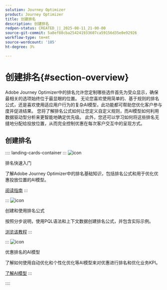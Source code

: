 ```yaml
---
solution: Journey Optimizer
product: Journey Optimizer
title: 创建排名
description: 创建排名
redpen-status: CREATED_||_2025-08-11_21-00-00
source-git-commit: 5a8ef88cba254241933607ca59156d35e0e92926
workflow-type: tm+mt
source-wordcount: '185'
ht-degree: 3%

---
```



# 创建排名{#section-overview}

Adobe Journey Optimizer中的排名允许您定制哪些选件首先为受众显示，确保最相关的选项始终位于最显眼的位置。 无论您喜欢使用简单的、基于规则的排名公式，还是喜欢使用适应用户行为的复杂AI模型，此功能都可帮助您优化客户参与度并促进结果。 您将了解排名公式如何让您定义自定义规则，而AI模型如何利用数据驱动型分析来更智能地确定优先级。 此外，您还可以学习如何将这些排名无缝地分配给投放位置，从而完全控制优惠在每次客户交互中的呈现方式。

## 创建排名

:::: landing-cards-container
:::
![icon](https://cdn.experienceleague.adobe.com/icons/book.svg)

排名快速入门

了解Adobe Journey Optimizer中的排名基础知识，包括排名公式和用于优化优惠投放位置的AI模型。

[阅读指南](../using/offers/ranking/get-started-rankings.md)
:::

:::
![icon](https://cdn.experienceleague.adobe.com/icons/circle-play.svg)

创建和使用排名公式

按照分步说明，使用PQL语法和上下文数据创建排名公式，并包含实际示例。

[浏览该教程](../using/offers/ranking/create-ranking-formulas.md)
:::

:::
![icon](https://cdn.experienceleague.adobe.com/icons/chart-line.svg)

优惠排名的AI模型

了解如何使用自动优化和个性化优化等AI模型来对优惠进行排名和优化业务KPI。

[了解AI模型](ai-models-landing-page.md)
:::

::::
